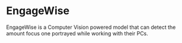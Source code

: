 # EngageWise
EngageWise is a Computer Vision powered model that can detect the amount focus one portrayed while working with their PCs.
